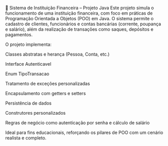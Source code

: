 💼 Sistema de Instituição Financeira – Projeto Java
Este projeto simula o funcionamento de uma instituição financeira, com foco em práticas de Programação Orientada a Objetos (POO) em Java. O sistema permite o cadastro de clientes, funcionários e contas bancárias (corrente, poupança e salário), além da realização de transações como saques, depósitos e pagamentos.

O projeto implementa:

Classes abstratas e herança (Pessoa, Conta, etc.)

Interface Autenticavel

Enum TipoTransacao

Tratamento de exceções personalizadas

Encapsulamento com getters e setters

Persistência de dados

Construtores personalizados

Regras de negócio como autenticação por senha e cálculo de salário

Ideal para fins educacionais, reforçando os pilares de POO com um cenário realista e completo.